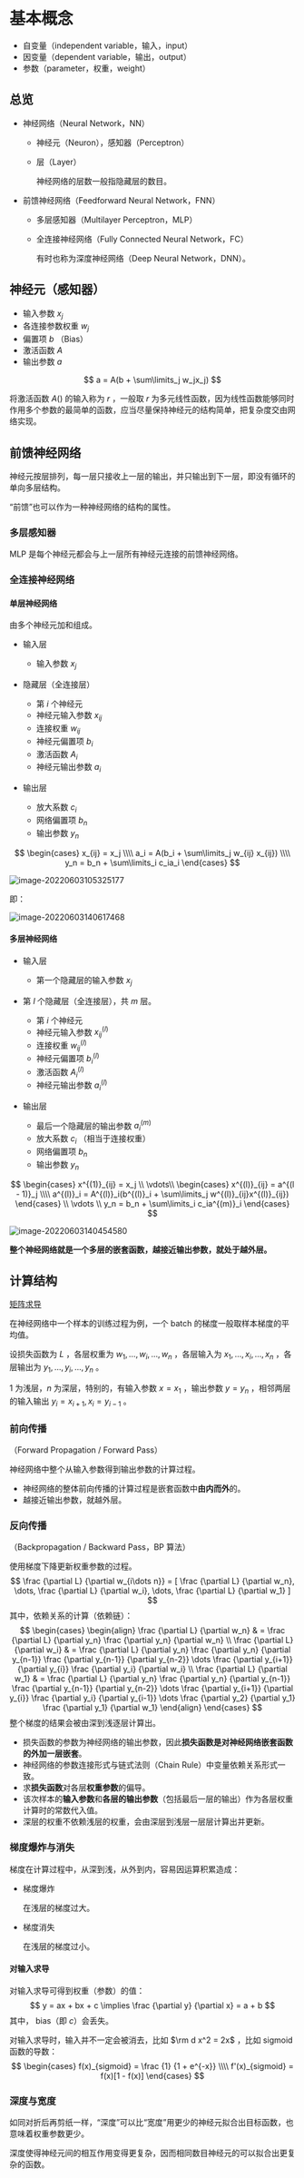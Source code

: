# 基本概念

- 自变量（independent variable，输入，input）
- 因变量（dependent variable，输出，output）
- 参数（parameter，权重，weight）

## 总览

- 神经网络（Neural Network，NN）

	- 神经元（Neuron），感知器（Perceptron）

	- 层（Layer）

		神经网络的层数一般指隐藏层的数目。

- 前馈神经网络（Feedforward Neural Network，FNN）

  - 多层感知器（Multilayer Perceptron，MLP）

  - 全连接神经网络（Fully Connected Neural Network，FC）

    有时也称为深度神经网络（Deep Neural Network，DNN）。


## 神经元（感知器）

- 输入参数 $x_j$
- 各连接参数权重 $w_j$
- 偏置项 $b$ （Bias）
- 激活函数 $A$
- 输出参数 $a$

$$
a = A(b + \sum\limits_j w_jx_j)
$$

将激活函数 $A()$ 的输入称为 $r$ ，一般取 $r$ 为多元线性函数，因为线性函数能够同时作用多个参数的最简单的函数，应当尽量保持神经元的结构简单，把复杂度交由网络实现。

## 前馈神经网络

神经元按层排列，每一层只接收上一层的输出，并只输出到下一层，即没有循环的单向多层结构。

“前馈”也可以作为一种神经网络的结构的属性。

### 多层感知器

MLP 是每个神经元都会与上一层所有神经元连接的前馈神经网络。

### 全连接神经网络

#### 单层神经网络

由多个神经元加和组成。

- 输入层

	- 输入参数 $x_j$
- 隐藏层（全连接层）

	- 第 $i$ 个神经元
	- 神经元输入参数 $x_{ij}$
	- 连接权重 $w_{ij}$
	- 神经元偏置项 $b_i$
	- 激活函数 $A_i$
	- 神经元输出参数 $a_i$
- 输出层

	- 放大系数 $c_i$
	- 网络偏置项 $b_n$
	- 输出参数 $y_n$

$$
\begin{cases}
x_{ij} = x_j \\\\
a_i = A(b_i + \sum\limits_j w_{ij} x_{ij}) \\\\
y_n = b_n + \sum\limits_i c_ia_i
\end{cases}
$$

![image-20220603105325177](images/基本概念/image-20220603105325177.png)

即：

![image-20220603140617468](images/基本概念/image-20220603140617468.png)

#### 多层神经网络

- 输入层

	- 第一个隐藏层的输入参数 $x_j$
- 第 $l$ 个隐藏层（全连接层），共 $m$ 层。

	- 第 $i$ 个神经元
	- 神经元输入参数 $x^{(l)}_{ij}$
	- 连接权重 $w^{(l)}_{ij}$
	- 神经元偏置项 $b^{(l)}_i$
	- 激活函数 $A^{(l)}_i$
	- 神经元输出参数 $a^{(l)}_i$
- 输出层

	- 最后一个隐藏层的输出参数 $a^{(m)}_i$
	- 放大系数 $c_i$ （相当于连接权重）
	- 网络偏置项 $b_n$
	- 输出参数 $y_n$

$$
\begin{cases}
x^{(1)}_{ij} = x_j \\
\vdots\\
\begin{cases}
x^{(l)}_{ij} = a^{(l - 1)}_j \\\\
a^{(l)}_i = A^{(l)}_i(b^{(l)}_i + \sum\limits_j w^{(l)}_{ij}x^{(l)}_{ij})
\end{cases} \\
\vdots \\
y_n = b_n + \sum\limits_i c_ia^{(m)}_i
\end{cases}
$$

![image-20220603140454580](images/基本概念/image-20220603140454580.png)

**整个神经网络就是一个多层的嵌套函数，越接近输出参数，就处于越外层。**

## 计算结构

[矩阵求导](https://zhuanlan.zhihu.com/p/273729929)

在神经网络中一个样本的训练过程为例，一个 batch 的梯度一般取样本梯度的平均值。

设损失函数为 $L$ ，各层权重为 $w_1, \dots , w_i, \dots, w_n$ ，各层输入为 $x_1, \dots , x_i, \dots, x_n$ ，各层输出为 $y_1, \dots , y_i, \dots, y_n$ 。

$1$ 为浅层，$n$ 为深层，特别的，有输入参数 $x = x_1$ ，输出参数 $y = y_n$ ，相邻两层的输入输出 $y_i = x_{i+1}, x_i = y_{i-1}$ 。

### 前向传播

（Forward Propagation / Forward Pass）

神经网络中整个从输入参数得到输出参数的计算过程。

- 神经网络的整体前向传播的计算过程是嵌套函数中**由内而外**的。
- 越接近输出参数，就越外层。

### 反向传播

（Backpropagation / Backward Pass，BP 算法）

使用梯度下降更新权重参数的过程。
$$
\frac {\partial L} {\partial w_{i\dots n}}
= [
\frac {\partial L} {\partial w_n},
\dots,
\frac {\partial L} {\partial w_i},
\dots,
\frac {\partial L} {\partial w_1}
]
$$
其中，依赖关系的计算（依赖链）：
$$
\begin{cases}
\begin{align}
\frac {\partial L} {\partial w_n} & = 
\frac {\partial L} {\partial y_n}
\frac {\partial y_n} {\partial w_n}
\\
\frac {\partial L} {\partial w_i} & = 
\frac {\partial L} {\partial y_n}
\frac {\partial y_n} {\partial y_{n-1}}
\frac {\partial y_{n-1}} {\partial y_{n-2}}
\dots
\frac {\partial y_{i+1}} {\partial y_{i}}
\frac {\partial y_i} {\partial w_i}
\\
\frac {\partial L} {\partial w_1} & = 
\frac {\partial L} {\partial y_n}
\frac {\partial y_n} {\partial y_{n-1}}
\frac {\partial y_{n-1}} {\partial y_{n-2}}
\dots
\frac {\partial y_{i+1}} {\partial y_{i}}
\frac {\partial y_i} {\partial y_{i-1}}
\dots
\frac {\partial y_2} {\partial y_1}
\frac {\partial y_1} {\partial w_1}
\end{align}
\end{cases}
$$
整个梯度的结果会被由深到浅逐层计算出。

- 损失函数的参数为神经网络的输出参数，因此**损失函数是对神经网络嵌套函数的外加一层嵌套**。
- 神经网络的参数连接形式与链式法则（Chain Rule）中变量依赖关系形式一致。
- 求**损失函数**对各层**权重参数**的偏导。
- 该次样本的**输入参数**和**各层的输出参数**（包括最后一层的输出）作为各层权重计算时的常数代入值。
- 深层的权重不依赖浅层的权重，会由深层到浅层一层层计算出并更新。

### 梯度爆炸与消失

梯度在计算过程中，从深到浅，从外到内，容易因运算积累造成：

- 梯度爆炸

	在浅层的梯度过大。

- 梯度消失

	在浅层的梯度过小。

#### 对输入求导

对输入求导可得到权重（参数）的值：
$$
y = ax + bx + c
\implies
\frac {\partial y} {\partial x} = a + b
$$
其中， bias（即 $c$）会丢失。

对输入求导时，输入并不一定会被消去，比如 $\rm d x^2 = 2x$ ，比如 sigmoid 函数的导数：
$$
\begin{cases}
f(x)_{sigmoid} = \frac {1} {1 + e^{-x}} \\\\
f'(x)_{sigmoid} = f(x)[1 - f(x)]
\end{cases}
$$

### 深度与宽度

如同对折后再剪纸一样，“深度”可以比“宽度”用更少的神经元拟合出目标函数，也意味着权重参数更少。

深度使得神经元间的相互作用变得更复杂，因而相同数目神经元的可以拟合出更复杂的函数。
